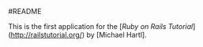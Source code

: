 #README

This is the first application for the
[*Ruby on Rails Tutorial*] (http://railstutorial.org/)
by [Michael Hartl].
